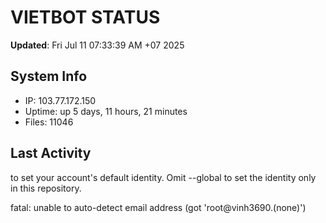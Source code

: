 # VIETBOT STATUS
**Updated**: Fri Jul 11 07:33:39 AM +07 2025

## System Info
- IP: 103.77.172.150
- Uptime: up 5 days, 11 hours, 21 minutes
- Files: 11046

## Last Activity

to set your account's default identity.
Omit --global to set the identity only in this repository.

fatal: unable to auto-detect email address (got 'root@vinh3690.(none)')
